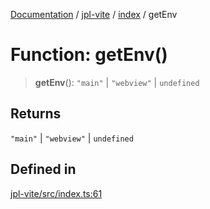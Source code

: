 [Documentation](../../../packages.md) / [jpl-vite](../../index.md) / [index](../index.md) / getEnv

# Function: getEnv()

> **getEnv**(): `"main"` \| `"webview"` \| `undefined`

## Returns

`"main"` \| `"webview"` \| `undefined`

## Defined in

[jpl-vite/src/index.ts:61](https://github.com/rxliuli/joplin-utils/blob/2bc4cdf0126f9cf3a3dcc1c3f49a6f42208c3387/packages/jpl-vite/src/index.ts#L61)
